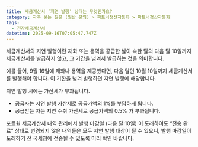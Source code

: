```yaml
---
title: 세금계산서 ‘지연 발행’ 상태는 무엇인가요?
category: 자주 묻는 질문 (일반 문의) > 파트너정산자동화 > 파트너정산자동화
tags:
  - 전자세금계산서
datetime: 2025-09-16T07:05:47.747Z
---
```


세금계산서의 지연 발행이란 재화 또는 용역을 공급한 날이 속한 달의 다음 달 10일까지 세금계산서를 발급하지 않고, 그 기간을 넘겨서 발급하는 것을 의미합니다.

예를 들어, 9월 16일에 재화나 용역을 제공했다면, 다음 달인 10월 10일까지 세금계산서를 발행해야 합니다. 이 기한을 넘겨 발행하면 지연 발행에 해당합니다.

지연 발행 시에는 가산세가 부과됩니다.

- 공급자는 지연 발행 가산세로 공급가액의 1%를 부담하게 됩니다.
- 공급받는 자는 지연 수취 가산세로 공급가액의 0.5% 가 부과됩니다.

포트원 세금계산서 내역 관리에서 발행 마감일 (다음 달 10일) 이 도래하여도 “전송 완료” 상태로 변경되지 않은 내역들은 모두 지연 발행 대상이 될 수 있으니, 발행 마감일이 도래하기 전 국세청에 전송될 수 있도록 미리 확인 바랍니다.
